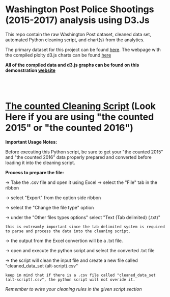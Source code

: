 # Washington Post Police Shootings (2015-2017) analysis using D3.Js 
This repo contain the raw Washington Post dataset, cleaned data set, automated Python cleaning script, and chart(s) from the analytics.

The primary dataset for this project can be found [here](https://github.com/washingtonpost/data-police-shootings/tree/master/v1).
The webpage with the compiled plolty d3.js charts can be found [here](https://d3demopage.wixsite.com/fatal-police-shootin)

**All of the compiled data and d3.js graphs can be found on this demonstration [website](https://d3demopage.wixsite.com/fatal-police-shootin)**


<br></br>
# [The counted Cleaning Script](https://github.com/Austin-Daigle/firstD3Chart/blob/main/The%20Counted%20Cleaning%20Script/The%20Counted%20Cleaning%20Script.py) (Look Here if you are using "the counted 2015" or "the counted 2016")



**Important Usage Notes:**

Before executing this Python script, be sure to get your "the counted 2015" and "the counted 2016" data properly prepared and converted before loading it into
the cleaning script. 

**Process to prepare the file:**

-> Take the .csv file and open it using Excel 
-> select the "File" tab in the ribbon 

-> select "Export" from the option side ribbon

-> select the "Change the file type" option

-> under the "Other files types options" select "Text (Tab delimited) (.txt)" 

    this is extreamly important since the tab delimited system is required to parse and process the data into the cleaning script.
-> the output from the Excel convertion will be a .txt file.

-> open and execute the python script and select the converted .txt file

-> the script will clean the input file and create a new file called "cleaned_data_set (alt-script).csv"

    keep in mind that if there is a .csv file called "cleaned_data_set (alt-script).csv", the python script will not overide it. 
    

*Remember to write your cleaning rules in the given script section*
